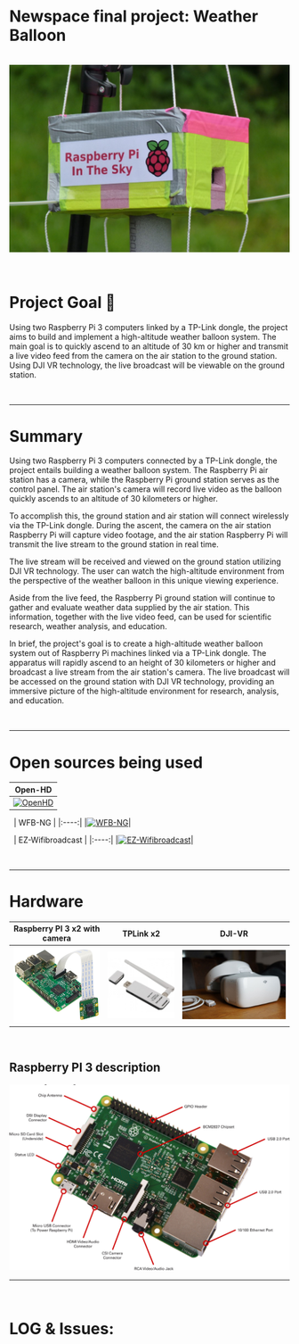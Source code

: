 # Newspace final project: Weather Balloon

&nbsp;
![](./pic/P1040569-1024x682.jpg)


$~~~~~~~~~~~$
# **Project Goal 🎯** 

Using two Raspberry Pi 3 computers linked by a TP-Link dongle, the project aims to build and implement a high-altitude weather balloon system. The main goal is to quickly ascend to an altitude of 30 km or higher and transmit a live video feed from the camera on the air station to the ground station. Using DJI VR technology, the live broadcast will be viewable on the ground station.



&nbsp;

-----
# **Summary**


Using two Raspberry Pi 3 computers connected by a TP-Link dongle, the project entails building a weather balloon system. The Raspberry Pi air station has a camera, while the Raspberry Pi ground station serves as the control panel. The air station's camera will record live video as the balloon quickly ascends to an altitude of 30 kilometers or higher.

To accomplish this, the ground station and air station will connect wirelessly via the TP-Link dongle. During the ascent, the camera on the air station Raspberry Pi will capture video footage, and the air station Raspberry Pi will transmit the live stream to the ground station in real time.

The live stream will be received and viewed on the ground station utilizing DJI VR technology. The user can watch the high-altitude environment from the perspective of the weather balloon in this unique viewing experience.

Aside from the live feed, the Raspberry Pi ground station will continue to gather and evaluate weather data supplied by the air station. This information, together with the live video feed, can be used for scientific research, weather analysis, and education.

In brief, the project's goal is to create a high-altitude weather balloon system out of Raspberry Pi machines linked via a TP-Link dongle. The apparatus will rapidly ascend to an height of 30 kilometers or higher and broadcast a live stream from the air station's camera. The live broadcast will be accessed on the ground station with DJI VR technology, providing an immersive picture of the high-altitude environment for research, analysis, and education.

$~~~~$

----
# Open sources being used


| Open-HD   |
|:----:|
|[![OpenHD](https://github.com/OpenHD/OpenHD/blob/2.3-evo/wiki-content/Open.HD%20Logo%20Splashscreen/Plain_OpenHD_Logo.jpg?raw=true)](https://github.com/OpenHD/OpenHD)|

&nbsp;
|  WFB-NG  |
|:----:|
|[![WFB-NG](https://github.com/svpcom/wfb-ng/blob/master/doc/logo-big.png?raw=true)](https://github.com/svpcom/wfb-ng)|

&nbsp;
| EZ-Wifibroadcast  |
|:----:|
|[![EZ-Wifibroadcast](https://raw.githubusercontent.com/richardbmx/EZ-WifiBroadcast/develop/logo115.png)](https://github.com/rodizio1/EZ-WifiBroadcast)|

 


&nbsp;

----
# Hardware



| Raspberry PI 3 x2 with camera| TPLink x2| DJI-VR
|:----:|:----:| :----:|
|![](./pic/Raspberry-Pi-3-with-camera-module.png)|![](./pic/giant_218539.jpg)| ![](./pic/dji-goggles-vr-brille-fast-neu.jpg)|

&nbsp;
##  Raspberry PI 3 description

![](./pic/Raspberry_Pi_3_Large.jpg)



------------------


&nbsp;
# LOG & Issues:





















